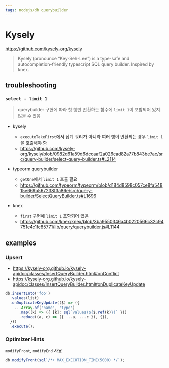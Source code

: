 ```yaml
---
tags: nodejs/db querybuilder
---
```


# Kysely

<https://github.com/kysely-org/kysely>

> Kysely (pronounce “Key-Seh-Lee”) is a type-safe and autocompletion-friendly typescript SQL query builder. Inspired by knex.

## troubleshooting

### `select - limit 1`

> querybuilder 구현에 따라 첫 행만 반환하는 함수에 `limit 1`이 포함되어 있지 않을 수 있음

- kysely

  - `executeTakeFirst`에서 집계 쿼리가 아니라 여러 행이 반환되는 경우 `limit 1`을 호출해야 함
  - <https://github.com/kysely-org/kysely/blob/0982d61a59d6dccaaf2a026cad82a77b843be7ac/src/query-builder/select-query-builder.ts#L2114>

- typeorm querybuilder

  - `getOne`에서 `limit 1` 호출 필요
  - <https://github.com/typeorm/typeorm/blob/d184d8598c057ce8fa54815e669b567238f3a86e/src/query-builder/SelectQueryBuilder.ts#L1696>

- knex

  - `first` 구현에 `limit 1` 포함되어 있음
  - <https://github.com/knex/knex/blob/3ba9550346a4b0220566c32c94751e4c1fc85771/lib/query/querybuilder.js#L1144>

## examples

### Upsert

- <https://kysely-org.github.io/kysely-apidoc/classes/InsertQueryBuilder.html#onConflict>
- <https://kysely-org.github.io/kysely-apidoc/classes/InsertQueryBuilder.html#onDuplicateKeyUpdate>

```ts
db.insertInto('foo')
  .values(list)
  .onDuplicateKeyUpdate(($) => ({
    ...Array.of('name', 'type')
      .map((k) => ({ [k]: sql`values(${$.ref(k)})` }))
      .reduce((a, c) => ({ ...a, ...c }), {}),
  }))
  .execute();
```

### Optimizer Hints

`modifyFront`, `modifyEnd` 사용

```ts
db.modifyFront(sql`/*+ MAX_EXECUTION_TIME(5000) */`);
```
